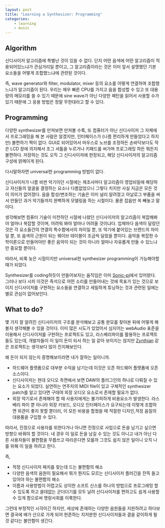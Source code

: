 ```yaml
---
layout: post
title: "Learning a Synthesizer: Programming"
categories:
    - learning
    - music
---
```


## Algorithm

신디사이저 알고리즘에 특별난 것이 있을 수 없다. 단지 어떤 음색에 어떤 알고리즘이 적용되어있느냐가 관심거리일 뿐이고, 그 알고리즘이라는 것은 이미 앞서 설명했던 기본 요소들을 어떻게 조합했느냐에 관련된 것이다.

즉, wave generator와 filter, modulator, mixer 등의 요소를 어떻게 연결하여 조합했느냐가 알고리즘이 된다. 우리는 매우 빠른 CPU를 가지고 음을 합성할 수 있고 또 대용량의 메모리를 쓸 수 있기 때문에 sine wave가 아닌 다양한 패턴을 읽어서 사용할 수가 있기 때문에 그 응용 방법은 정말 무한대라고 할 수 있다.

## Programming

다양한 synthesizer를 만져보면 만져볼 수록, 또 컴퓨터가 아닌 신디사이저 그 자체에서 프로그래밍을 해 본 사람은 알겠지만, 인터페이스가 (나름 편리하게 만들었다고 하지만) 불편하기 짝이 없다. GUI로 되어있어서 마우스로 노브를 조정하든 손바닥보다도 작은 LCD 창에 의지해서 조그 셔틀을 누르거나 키패드를 써가며 프로그래밍 하든 뭐든지 불편하다. 저장하는 것도 오직 그 신디사이저에 한정되고, 해당 신디사이저의 알고리즘 구성에 얽메이게 된다. 

다시말하자면 universal한 programming 방법이 없다. 

신디사이저가 나름 비싼 악기이던 시절에는 제조사마다 알고리즘이 영업비밀에 해당하고 자신들의 얼굴을 결정하는 요소나 다름없었으니 그렇다 치지만 사실 지금은 모든 것이 의미가 없어졌다. 음을 합성/변조하는 기술은 이미 널리 알려졌고 아날로그 부품을 써서 만들던 과거 악기들까지 완벽하게 모델링을 하는 시절이다. 물론 잡음만 쏙 빼놓고 말이다.

생각해보면 컴퓨터 기술이 미천하던 시절에 나왔던 신디사이저의 알고리즘이 복잡해봐야 얼마나 복잡할 것이며, 어려워 봐야 얼마나 어려울 것이냐다. 업체마다 음색이 달랐던 것은 각 요소들간의 연결의 특수함에서의 차이일 뿐, 또 악기에 붙어있는 브랜드의 차이일 뿐, 또 음색의 근원이 되는 웨이브 테이블이 조금씩 달랐을 뿐이다. 음악을 복잡한 수학이론으로 만들어야만 좋은 음악이 되는 것이 아니라 얼마나 자유롭게 만들 수 있느냐만 중요할 뿐이다.

따라서, 비록 늦은 시점이지만 universal한 synthesizer programming이 가능해야할 때가 되었다. 

Synthesizer를 coding하듯이 만들어보자는 움직임은 이미 [Sonic-pi](http://sonic-pi.net)에서 있어왔다. 그러나 보다 시피 이것은 즉석으로 어떤 소리를 만들어내는 것에 목표가 있는 것으로 보이지 신디사이저를 구현하는 요소들을 연결하고 세밀하게 튜닝하는 것과 관련된 일에는 별로 관심이 없어보인다.

## What to do?

몇 가지 잘 알려진 신디사이저의 구조를 분석해보고 공통 분모를 찾아본 뒤에 어떻게 해볼지 생각해볼 수 있을 것이다. 이미 많은 시도가 있었어서 심지어는 webAudio 표준을 이용해서 신디사이저를 구현하는 프로젝트도 있고, 라스베리파이를 활용하는 프로젝트들도 있는데, 개발자들이 이 일이 돈이 되서 하는 일 같아 보이지는 않지만 [Zynthian](http://zynthian.org) 같은 프로젝트는 생각보다 많이 진지해보인다.

왜 돈이 되지 않는지 증명해보이라면 내가 잘하는 일이니까.
- 하드웨어 플랫폼으로 대부분 수익을 남기는데 이것은 오픈 하드웨어 플랫폼에 오픈 소스이다.
- 신디사이저는 현대 오디오 측면에서 보면 DAW의 플러그인의 하나로 다뤄질 수 있는 요소가 되었다. 실연하는 연주자의 MIDI file이 있고 구체적인 synthesizer patch를 알고 있다면 구태여 외장 오디오 요소로서 존재할 필요가 없다. 
- 외장 악기로서 존재해야 할 때 사용자에게는 불가피하게 비용요소가 발생한다. 라스베리 파이 뿐 아니라 외장 키보드, 오디오 인터페이스가 요구되는데 이렇게 조합하면 외관이 좋지 못할 뿐더러, 이 모든 비용을 합쳤을 때 적절한 디자인,적정 음질의 대용품을 구입할 수 있다. 

따라서, 진정으로 사용자를 위한다거나 아니면 진정으로 사업으로 돈을 남기고 싶으면 방향으 바꿔야 할 것이다. 내 경우 이 일로 돈을 남길 수 있는 것도 아니고 내가 아닌 다른 사용자들이 불편함을 무릅쓰고 따라온다면 모를까 그것도 쉽지 않은 일이니 오직 나를 위해 이 일을 하려고 한다. 

즉,
- 적정 신디사이저 패치를 찾는데 드는 불편함의 해소
- 다양한 음색의 음원이 필요해서 뭐가 뭔지도 모르는 신디사이저 플러긴을 잔뜩 들고 있어야 하는 불편함의 해소
- 이름과 사용방법이 어렵고도 상이한 소프트 신스를 하나의 방법으로 프로그래밍 할 수 있도록 하고 쓸데없는 군더더기를 모두 날려 신디사이저를 편하고도 쉽게 사용할 수 있게 함으로써 명랑사회를 이룩한다.

그런데 부정적인 시각이긴 하지만, 세상에 존재하는 다양한 음원들을 지원하려고 하다보면 결국에 배가 산으로 가게 되어 현존하는 지저분한 신디사이저들과 결을 같이하게 될 것 같다는 불안함이 생긴다.
